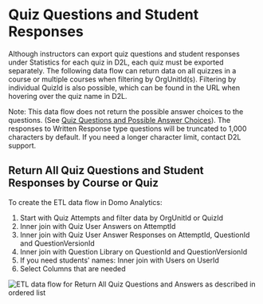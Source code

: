 # Quiz Questions and Student Responses

Although instructors can export quiz questions and student responses under Statistics for each quiz in D2L, each quiz must be exported separately. The following data flow can return data on all quizzes in a course or multiple courses when filtering by OrgUnitId(s). Filtering by individual QuizId is also possible, which can be found in the URL when hovering over the quiz name in D2L.

Note: This data flow does not return the possible answer choices to the questions. (See [Quiz Questions and Possible Answer Choices](https://github.com/jenniferwagner18/brightspace-etl-dataflows/blob/main/quiz-questions-answers.md)). The responses to Written Response type questions will be truncated to 1,000 characters by default. If you need a longer character limit, contact D2L support.

## Return All Quiz Questions and Student Responses by Course or Quiz

To create the ETL data flow in Domo Analytics: 

1. Start with Quiz Attempts and filter data by OrgUnitId or QuizId
2. Inner join with Quiz User Answers on AttemptId
3. Inner join with Quiz User Answer Responses on AttemptId, QuestionId and QuestionVersionId
4. Inner join with Question Library on QuestionId and QuestionVersionId
5. If you need students' names: Inner join with Users on UserId
6. Select Columns that are needed
  
![ETL data flow for Return All Quiz Questions and Answers as described in ordered list](https://jenniferlynnwagner.com/img/etl/domo-etl-quiz-responses.png)
